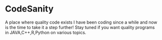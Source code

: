 # CodeSanity
A place where quality code exists
I have been coding since a while and now is the time to take it a step further!
Stay tuned if you want quality programs in JAVA,C++,R,Python on various topics.
